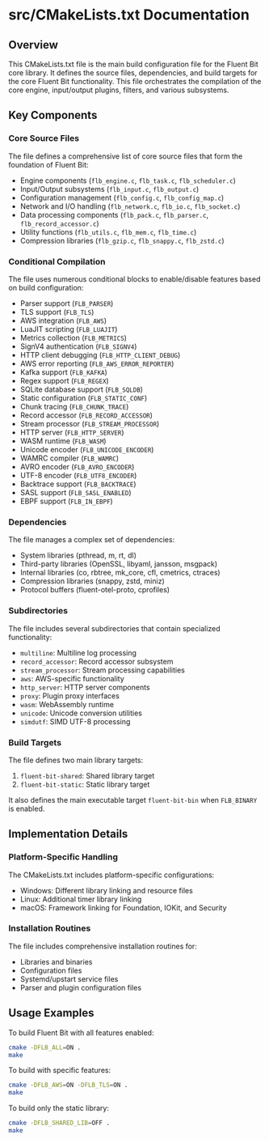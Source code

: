 # src/CMakeLists.txt Documentation

## Overview

This CMakeLists.txt file is the main build configuration file for the Fluent Bit core library. It defines the source files, dependencies, and build targets for the core Fluent Bit functionality. This file orchestrates the compilation of the core engine, input/output plugins, filters, and various subsystems.

## Key Components

### Core Source Files
The file defines a comprehensive list of core source files that form the foundation of Fluent Bit:
- Engine components (`flb_engine.c`, `flb_task.c`, `flb_scheduler.c`)
- Input/Output subsystems (`flb_input.c`, `flb_output.c`)
- Configuration management (`flb_config.c`, `flb_config_map.c`)
- Network and I/O handling (`flb_network.c`, `flb_io.c`, `flb_socket.c`)
- Data processing components (`flb_pack.c`, `flb_parser.c`, `flb_record_accessor.c`)
- Utility functions (`flb_utils.c`, `flb_mem.c`, `flb_time.c`)
- Compression libraries (`flb_gzip.c`, `flb_snappy.c`, `flb_zstd.c`)

### Conditional Compilation
The file uses numerous conditional blocks to enable/disable features based on build configuration:
- Parser support (`FLB_PARSER`)
- TLS support (`FLB_TLS`)
- AWS integration (`FLB_AWS`)
- LuaJIT scripting (`FLB_LUAJIT`)
- Metrics collection (`FLB_METRICS`)
- SignV4 authentication (`FLB_SIGNV4`)
- HTTP client debugging (`FLB_HTTP_CLIENT_DEBUG`)
- AWS error reporting (`FLB_AWS_ERROR_REPORTER`)
- Kafka support (`FLB_KAFKA`)
- Regex support (`FLB_REGEX`)
- SQLite database support (`FLB_SQLDB`)
- Static configuration (`FLB_STATIC_CONF`)
- Chunk tracing (`FLB_CHUNK_TRACE`)
- Record accessor (`FLB_RECORD_ACCESSOR`)
- Stream processor (`FLB_STREAM_PROCESSOR`)
- HTTP server (`FLB_HTTP_SERVER`)
- WASM runtime (`FLB_WASM`)
- Unicode encoder (`FLB_UNICODE_ENCODER`)
- WAMRC compiler (`FLB_WAMRC`)
- AVRO encoder (`FLB_AVRO_ENCODER`)
- UTF-8 encoder (`FLB_UTF8_ENCODER`)
- Backtrace support (`FLB_BACKTRACE`)
- SASL support (`FLB_SASL_ENABLED`)
- EBPF support (`FLB_IN_EBPF`)

### Dependencies
The file manages a complex set of dependencies:
- System libraries (pthread, m, rt, dl)
- Third-party libraries (OpenSSL, libyaml, jansson, msgpack)
- Internal libraries (co, rbtree, mk_core, cfl, cmetrics, ctraces)
- Compression libraries (snappy, zstd, miniz)
- Protocol buffers (fluent-otel-proto, cprofiles)

### Subdirectories
The file includes several subdirectories that contain specialized functionality:
- `multiline`: Multiline log processing
- `record_accessor`: Record accessor subsystem
- `stream_processor`: Stream processing capabilities
- `aws`: AWS-specific functionality
- `http_server`: HTTP server components
- `proxy`: Plugin proxy interfaces
- `wasm`: WebAssembly runtime
- `unicode`: Unicode conversion utilities
- `simdutf`: SIMD UTF-8 processing

### Build Targets
The file defines two main library targets:
1. `fluent-bit-shared`: Shared library target
2. `fluent-bit-static`: Static library target

It also defines the main executable target `fluent-bit-bin` when `FLB_BINARY` is enabled.

## Implementation Details

### Platform-Specific Handling
The CMakeLists.txt includes platform-specific configurations:
- Windows: Different library linking and resource files
- Linux: Additional timer library linking
- macOS: Framework linking for Foundation, IOKit, and Security

### Installation Routines
The file includes comprehensive installation routines for:
- Libraries and binaries
- Configuration files
- Systemd/upstart service files
- Parser and plugin configuration files

## Usage Examples

To build Fluent Bit with all features enabled:
```bash
cmake -DFLB_ALL=ON .
make
```

To build with specific features:
```bash
cmake -DFLB_AWS=ON -DFLB_TLS=ON .
make
```

To build only the static library:
```bash
cmake -DFLB_SHARED_LIB=OFF .
make
```